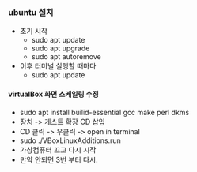 ### ubuntu 설치
  - 초기 시작
    - sudo apt update
    - sudo apt upgrade
    - sudo apt autoremove
  - 이후 터미널 실행할 때마다
    - sudo apt update

#### virtualBox 화면 스케일링 수정

- sudo apt install builid-essential gcc make perl dkms
- 장치 -> 게스트 확장 CD 삽입
- CD 클릭 -> 우클릭 -> open in terminal
- sudo ./VBoxLinuxAdditions.run
- 가상컴퓨터 끄고 다시 시작
- 만약 안되면 3번 부터 다시.

